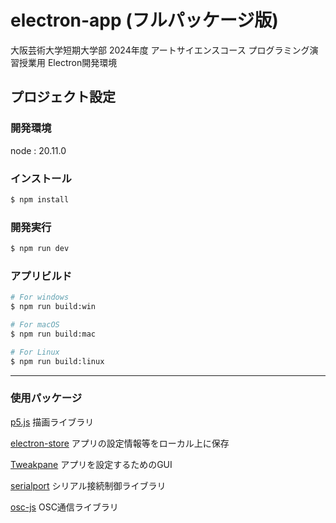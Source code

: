 # electron-app (フルパッケージ版)
大阪芸術大学短期大学部
2024年度 アートサイエンスコース
プログラミング演習授業用 Electron開発環境

## プロジェクト設定

### 開発環境

node : 20.11.0

### インストール

```bash
$ npm install
```

### 開発実行

```bash
$ npm run dev
```

### アプリビルド

```bash
# For windows
$ npm run build:win

# For macOS
$ npm run build:mac

# For Linux
$ npm run build:linux
```
---

### 使用パッケージ
[p5.js](https://p5js.org/)
描画ライブラリ

[electron-store](https://github.com/sindresorhus/electron-store)
アプリの設定情報等をローカル上に保存

[Tweakpane](https://cocopon.github.io/tweakpane/)
アプリを設定するためのGUI

[serialport](https://www.npmjs.com/package/serialport)
シリアル接続制御ライブラリ

[osc-js](https://www.npmjs.com/package/osc-js)
OSC通信ライブラリ
